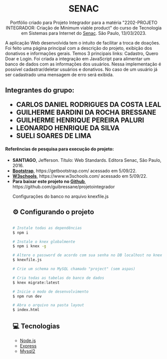 
<h1 align="center">SENAC</h1>
<p align="center">Portfólio criado para Projeto Integrador para a matéria "2202-PROJETO INTEGRADOR: Criação de Minimum viable product" do curso de Tecnologia em Sistemas para Internet do <a href="https://ead.senac.br/">Senac</a>. São Paulo, 13/03/2023.</p>

<p>A aplicação Web desenvolvida tem o intuito de facilitar a troca de doações. Foi feito uma página principal com a descrição do projeto, exibição dos donativos e informações gerais. Temos 3 principais links: Cadastro, Quero Doar e Login. Foi criada a integração em JavaScript para alimentar um banco de dados com as informações dos usuários. Nessa implementação é possível cadastrar/deletar usuários e donativos. No caso de um usuário já ser cadastrado uma mensagem de erro será exibida.</p>

<h2>Integrantes do grupo:
<ul>
    <li>CARLOS DANIEL RODRIGUES DA COSTA LEAL</li>
    <li>GUILHERME BARDINI DA ROCHA BRESSANE</li>
    <li>GUILHERME HENRIQUE PEREIRA PALURI</li>
    <li>LEONARDO HENRIQUE DA SILVA</li>
    <li>SUELI SOARES DE LIMA</li>
</ul>

<h4>Referências de pesquisa para execução do projeto:</h4>
          <ul>
          <li><strong>SANTIAGO</strong>, Jefferson. Título: Web Standards. Editora Senac, São Paulo, 2016.</li>
          <li><strong><a href="https://getbootstrap.com/">Bootstrap</a></strong>, https://getbootstrap.com/ acessado em 5/09/22.</li>
          <li><strong><a href="https://www.w3schools.com/">W3schools</a></strong>, https://www.w3schools.com/ acessado em 5/09/22.</li>
          <li><strong>Para baixar este projeto no <a href="https://github.com/guibressane/projetointegrador">Github</a></strong>, https://github.com/guibressane/projetointegrador</li>

Configurações do banco no arquivo knexfile.js

## :gear: Configurando o projeto 
```bash

# Instale todas as dependências
$ npm i

# Instale o knex globalmente
$ npm i knex -g

# Altere o password de acordo com sua senha no DB localhost no knexfile
$ knexfile.js

# Crie um schema no MySQL chamado "project" (sem aspas)

# Cria todas as tabelas do banco de dados
$ knex migrate:latest

# Inicie o modo de desenvolvimento
$ npm run dev

# Abra o arquivo na pasta layout
$ index.html
```

## :computer: Tecnologias

- [Node.js](https://nodejs.org/en/)
- [Express](https://www.npmjs.com/package/express) 
- [Mysql2](https://www.npmjs.com/package/mysql2)
